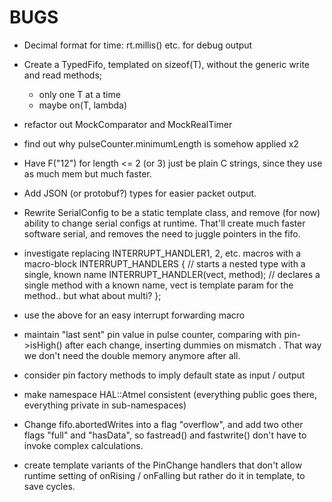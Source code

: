 BUGS
====
 - Decimal format for time: rt.millis() etc. for debug output
 - Create a TypedFifo, templated on sizeof(T), without the generic write and read methods; 
    * only one T at a time
    * maybe on(T, lambda)
 - refactor out MockComparator and MockRealTimer
 - find out why pulseCounter.minimumLength is somehow applied x2
 - Have F("12") for length <= 2 (or 3) just be plain C strings, since they use as much mem but much faster.   
-  Add JSON (or protobuf?) types for easier packet output.
     
 - Rewrite SerialConfig to be a static template class, and remove (for now) ability to change serial configs at
   runtime. That'll create much faster software serial, and removes the need to juggle pointers in the fifo.
 - investigate replacing INTERRUPT_HANDLER1, 2, etc. macros with a macro-block
     INTERRUPT_HANDLERS {   // starts a nested type with a single, known name
       INTERRUPT_HANDLER(vect, method);  // declares a single method with a known name, vect is template param for the method.. but what about multi?
     };
 - use the above for an easy interrupt forwarding macro
  
 - maintain "last sent" pin value in pulse counter, comparing with pin->isHigh() after each change, inserting dummies on mismatch
   . That way we don't need the double memory anymore after all.
 - consider pin factory methods to imply default state as input / output
 - make namespace HAL::Atmel consistent (everything public goes there, everything private in sub-namespaces)

- Change fifo.abortedWrites into a flag "overflow", and add two other flags "full" and "hasData", so
  fastread() and fastwrite() don't have to invoke complex calculations.
- create template variants of the PinChange handlers that don't allow runtime setting of onRising / onFalling
  but rather do it in template, to save cycles.
  